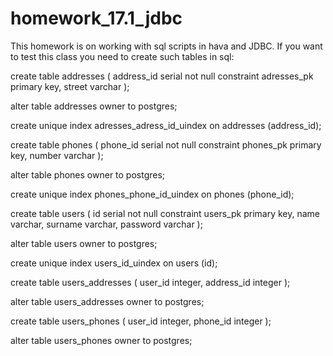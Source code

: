 # homework_17.1_jdbc
This homework is on working with sql scripts in hava and JDBC. If you want to test this class you need to create such tables in sql: 

create table addresses
(
    address_id serial not null
        constraint adresses_pk
            primary key,
    street     varchar
);

alter table addresses
    owner to postgres;

create unique index adresses_adress_id_uindex
    on addresses (address_id);
    
create table phones
(
    phone_id serial not null
        constraint phones_pk
            primary key,
    number   varchar
);

alter table phones
    owner to postgres;

create unique index phones_phone_id_uindex
    on phones (phone_id);

create table users
(
    id       serial not null
        constraint users_pk
            primary key,
    name     varchar,
    surname  varchar,
    password varchar
);

alter table users
    owner to postgres;

create unique index users_id_uindex
    on users (id);

create table users_addresses
(
    user_id    integer,
    address_id integer
);

alter table users_addresses
    owner to postgres;

create table users_phones
(
    user_id  integer,
    phone_id integer
);

alter table users_phones
    owner to postgres;
